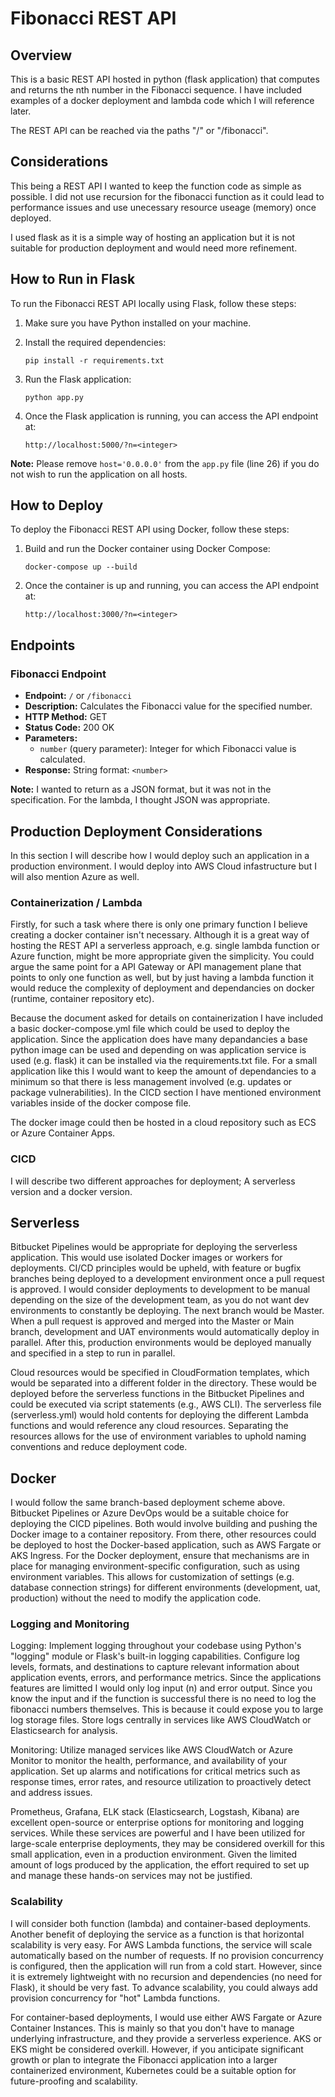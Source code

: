 # Fibonacci REST API

## Overview
This is a basic REST API hosted in python (flask application) that computes and returns the nth number in the Fibonacci sequence. 
I have included examples of a docker deployment and lambda code which I will reference later. 

The REST API can be reached via the paths "/" or "/fibonacci".

## Considerations
This being a REST API I wanted to keep the function code as simple as possible. 
I did not use recursion for the fibonacci function as it could lead to performance issues and use unecessary resource useage (memory) once deployed. 

I used flask as it is a simple way of hosting an application but it is not suitable for production deployment and would need more refinement.

## How to Run in Flask
To run the Fibonacci REST API locally using Flask, follow these steps:

1. Make sure you have Python installed on your machine.

2. Install the required dependencies:

    ```pip install -r requirements.txt```

3. Run the Flask application:

    ```python app.py```
    
4. Once the Flask application is running, you can access the API endpoint at:

    ```http://localhost:5000/?n=<integer>```

**Note:** Please remove `host='0.0.0.0'` from the `app.py` file (line 26) if you do not wish to run the application on all hosts.
    
## How to Deploy
To deploy the Fibonacci REST API using Docker, follow these steps:

1. Build and run the Docker container using Docker Compose:

    ```docker-compose up --build```

2. Once the container is up and running, you can access the API endpoint at:

    ```http://localhost:3000/?n=<integer>```

## Endpoints

### Fibonacci Endpoint
- **Endpoint:** `/` or `/fibonacci`
- **Description:** Calculates the Fibonacci value for the specified number.
- **HTTP Method:** GET
- **Status Code:** 200 OK
- **Parameters:**
  - `number` (query parameter): Integer for which Fibonacci value is calculated.
- **Response:** String format: `<number>`

**Note:** I wanted to return as a JSON format, but it was not in the specification. For the lambda, I thought JSON was appropriate.

## Production Deployment Considerations

In this section I will describe how I would deploy such an application in a production environment. I would deploy into AWS Cloud infastructure but I will also mention Azure as well.

### Containerization / Lambda

Firstly, for such a task where there is only one primary function I believe creating a docker container isn't necessary. Although it is a great way of hosting the REST API a serverless approach, e.g. single lambda function or Azure function, might be more appropriate given the simplicity. You could argue the same point for a API Gateway or API management plane that points to only one function as well, but by just having a lambda function it would reduce the complexity of deployment and dependancies on docker (runtime, container repository etc). 

Because the document asked for details on containerization I have included a basic docker-compose.yml file which could be used to deploy the application. Since the application does have many depandancies a base python image can be used and depending on was application service is used (e.g. flask) it can be installed via the requirements.txt file. For a small application like this I would want to keep the amount of dependancies to a minimum so that there is less management involved (e.g. updates or package vulnerabilities). In the CICD section I have mentioned environment variables inside of the docker compose file. 

The docker image could then be hosted in a cloud repository such as ECS or Azure Container Apps.

### CICD 

I will describe two different approaches for deployment; A serverless version and a docker version.

## Serverless

Bitbucket Pipelines would be appropriate for deploying the serverless application. This would use isolated Docker images or workers for deployments. CI/CD principles would be upheld, with feature or bugfix branches being deployed to a development environment once a pull request is approved. I would consider deployments to development to be manual depending on the size of the development team, as you do not want dev environments to constantly be deploying. The next branch would be Master. When a pull request is approved and merged into the Master or Main branch, development and UAT environments would automatically deploy in parallel. After this, production environments would be deployed manually and specified in a step to run in parallel.

Cloud resources would be specified in CloudFormation templates, which would be separated into a different folder in the directory. These would be deployed before the serverless functions in the Bitbucket Pipelines and could be executed via script statements (e.g., AWS CLI). The serverless file (serverless.yml) would hold contents for deploying the different Lambda functions and would reference any cloud resources. Separating the resources allows for the use of environment variables to uphold naming conventions and reduce deployment code.

## Docker

I would follow the same branch-based deployment scheme above. Bitbucket Pipelines or Azure DevOps would be a suitable choice for deploying the CICD pipelines. Both would involve building and pushing the Docker image to a container repository. From there, other resources could be deployed to host the Docker-based application, such as AWS Fargate or AKS Ingress. For the Docker deployment, ensure that mechanisms are in place for managing environment-specific configuration, such as using environment variables. This allows for customization of settings (e.g. database connection strings) for different environments (development, uat, production) without the need to modify the application code.

### Logging and Monitoring

Logging: Implement logging throughout your codebase using Python's "logging" module or Flask's built-in logging capabilities. Configure log levels, formats, and destinations to capture relevant information about application events, errors, and performance metrics. Since the applications features are limitted I would only log input (n) and error output. Since you know the input and if the function is successful there is no need to log the fibonacci numbers themselves. This is because it could expose you to large log storage files. Store logs centrally in services like AWS CloudWatch or Elasticsearch for analysis.

Monitoring: Utilize managed services like AWS CloudWatch or Azure Monitor to monitor the health, performance, and availability of your application. Set up alarms and notifications for critical metrics such as response times, error rates, and resource utilization to proactively detect and address issues. 

Prometheus, Grafana, ELK stack (Elasticsearch, Logstash, Kibana) are excellent open-source or enterprise options for monitoring and logging services. While these services are powerful and I have been utilized for large-scale enterprise deployments, they may be considered overkill for this small application, even in a production environment. Given the limited amount of logs produced by the application, the effort required to set up and manage these hands-on services may not be justified.

### Scalability

I will consider both function (lambda) and container-based deployments. Another benefit of deploying the service as a function is that horizontal scalability is very easy. For AWS Lambda functions, the service will scale automatically based on the number of requests. If no provision concurrency is configured, then the application will run from a cold start. However, since it is extremely lightweight with no recursion and dependencies (no need for Flask), it should be very fast. To advance scalability, you could always add provision concurrency for "hot" Lambda functions.

For container-based deployments, I would use either AWS Fargate or Azure Container Instances. This is mainly so that you don't have to manage underlying infrastructure, and they provide a serverless experience. AKS or EKS might be considered overkill. However, if you anticipate significant growth or plan to integrate the Fibonacci application into a larger containerized environment, Kubernetes could be a suitable option for future-proofing and scalability.

